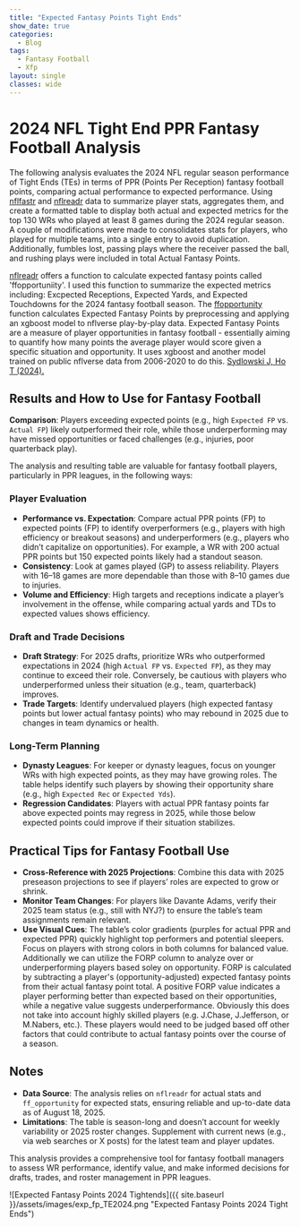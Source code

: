 ```yaml
---
title: "Expected Fantasy Points Tight Ends"
show_date: true
categories:
  - Blog
tags:
  - Fantasy Football
  - Xfp
layout: single
classes: wide
---
```


# 2024 NFL Tight End PPR Fantasy Football Analysis

The following analysis evaluates the 2024 NFL regular season performance of Tight Ends (TEs) in terms of PPR (Points Per Reception) fantasy football points, comparing actual performance to expected performance. Using [nflfastr](https://www.nflfastr.com/index.html) and [nflreadr](https://nflreadr.nflverse.com/index.html) data to summarize player stats, aggregates them, and create a formatted table to display both actual and expected metrics for the top 130 WRs who played at least 8 games during the 2024 regular season. A couple of modifications were made to consolidates stats for players, who played for multiple teams, into a single entry to avoid duplication. Additionally, fumbles lost, passing plays where the receiver passed the ball, and rushing plays were included in total Actual Fantasy Points. 

[nflreadr](https://nflreadr.nflverse.com/index.html) offers a function to calculate expected fantasy points called 'ffopportuniity'. I used this function to summarize the expected metrics including: Excpected Receptions, Expected Yards, and Expected Touchdowns for the 2024 fantasy football season. The [ffopportunity](https://ffopportunity.ffverse.com/) function calculates Expected Fantasy Points by preprocessing and applying an xgboost model to nflverse play-by-play data. Expected Fantasy Points are a measure of player opportunities in fantasy football - essentially aiming to quantify how many points the average player would score given a specific situation and opportunity. It uses xgboost and another model trained on public nflverse data from 2006-2020 to do this. [Sydlowski J, Ho T (2024).](https://ffopportunity.ffverse.com/)

## Results and How to Use for Fantasy Football

**Comparison**: Players exceeding expected points (e.g., high `Expected FP` vs. `Actual FP`) likely outperformed their role, while those underperforming may have missed opportunities or faced challenges (e.g., injuries, poor quarterback play).

The analysis and resulting table are valuable for fantasy football players, particularly in PPR leagues, in the following ways:

### Player Evaluation
- **Performance vs. Expectation**: Compare actual PPR points (FP) to expected points (FP) to identify overperformers (e.g., players with high efficiency or breakout seasons) and underperformers (e.g., players who didn’t capitalize on opportunities). For example, a WR with 200 actual PPR points but 150 expected points likely had a standout season.
- **Consistency**: Look at games played (GP) to assess reliability. Players with 16–18 games are more dependable than those with 8–10 games due to injuries.
- **Volume and Efficiency**: High targets and receptions indicate a player’s involvement in the offense, while comparing actual yards and TDs to expected values shows efficiency.

### Draft and Trade Decisions
- **Draft Strategy**: For 2025 drafts, prioritize WRs who outperformed expectations in 2024 (high `Actual FP` vs. `Expected FP`), as they may continue to exceed their role. Conversely, be cautious with players who underperformed unless their situation (e.g., team, quarterback) improves.
- **Trade Targets**: Identify undervalued players (high expected fantasy points but lower actual fantasy points) who may rebound in 2025 due to changes in team dynamics or health.

### Long-Term Planning
- **Dynasty Leagues**: For keeper or dynasty leagues, focus on younger WRs with high expected points, as they may have growing roles. The table helps identify such players by showing their opportunity share (e.g., high `Expected Rec` or `Expected Yds`).
- **Regression Candidates**: Players with actual PPR  fantasy points far above expected points may regress in 2025, while those below expected points could improve if their situation stabilizes.

## Practical Tips for Fantasy Football Use
- **Cross-Reference with 2025 Projections**: Combine this data with 2025 preseason projections to see if players’ roles are expected to grow or shrink.
- **Monitor Team Changes**: For players like Davante Adams, verify their 2025 team status (e.g., still with NYJ?) to ensure the table’s team assignments remain relevant.
- **Use Visual Cues**: The table’s color gradients (purples for actual PPR and expected PPR) quickly highlight top performers and potential sleepers. Focus on players with strong colors in both columns for balanced value. Additionally we can utilize the FORP column to analyze over or underperforming players based soley on opportunity. FORP is calculated by subtracting a player's (opportunity-adjusted) expected fantasy points from their actual fantasy point total. A positive FORP value indicates a player performing better than expected based on their opportunities, while a negative value suggests underperformance. Obviously this does not take into account highly skilled players (e.g. J.Chase, J.Jefferson, or M.Nabers, etc.). These players would need to be judged based off other factors that could contribute to actual fantasy points over the course of a season. 

## Notes
- **Data Source**: The analysis relies on `nflreadr` for actual stats and `ff_opportunity` for expected stats, ensuring reliable and up-to-date data as of August 18, 2025.
- **Limitations**: The table is season-long and doesn’t account for weekly variability or 2025 roster changes. Supplement with current news (e.g., via web searches or X posts) for the latest team and player updates.

This analysis provides a comprehensive tool for fantasy football managers to assess WR performance, identify value, and make informed decisions for drafts, trades, and roster management in PPR leagues.

![Expected Fantasy Points 2024 Tightends]({{ site.baseurl }}/assets/images/exp_fp_TE2024.png "Expected Fantasy Points 2024 Tight Ends")
